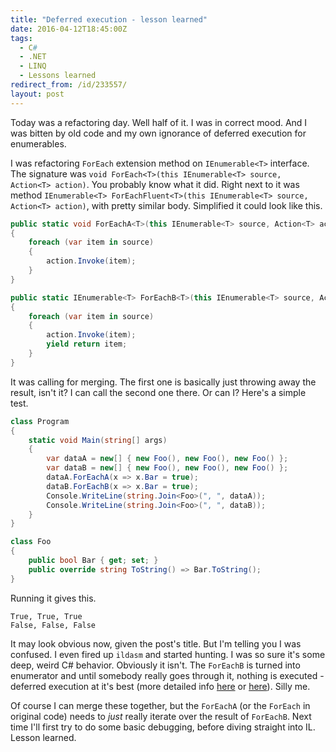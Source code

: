```yaml
---
title: "Deferred execution - lesson learned"
date: 2016-04-12T18:45:00Z
tags:
  - C#
  - .NET
  - LINQ
  - Lessons learned
redirect_from: /id/233557/
layout: post
---
```

Today was a refactoring day. Well half of it. I was in correct mood. And I was bitten by old code and my own ignorance of deferred execution for enumerables.

<!-- excerpt -->

I was refactoring `ForEach` extension method on `IEnumerable<T>` interface. The signature was `void ForEach<T>(this IEnumerable<T> source, Action<T> action)`. You probably know what it did. Right next to it was method `IEnumerable<T> ForEachFluent<T>(this IEnumerable<T> source, Action<T> action)`, with pretty similar body. Simplified it could look like this.

```csharp
public static void ForEachA<T>(this IEnumerable<T> source, Action<T> action)
{
    foreach (var item in source)
    {
        action.Invoke(item);
    }
}

public static IEnumerable<T> ForEachB<T>(this IEnumerable<T> source, Action<T> action)
{
    foreach (var item in source)
    {
        action.Invoke(item);
        yield return item;
    }
}
```

It was calling for merging. The first one is basically just throwing away the result, isn't it? I can call the second one there. Or can I? Here's a simple test.

```csharp
class Program
{
    static void Main(string[] args)
    {
        var dataA = new[] { new Foo(), new Foo(), new Foo() };
        var dataB = new[] { new Foo(), new Foo(), new Foo() };
        dataA.ForEachA(x => x.Bar = true);
        dataB.ForEachB(x => x.Bar = true);
        Console.WriteLine(string.Join<Foo>(", ", dataA));
        Console.WriteLine(string.Join<Foo>(", ", dataB));
    }
}

class Foo
{
    public bool Bar { get; set; }
    public override string ToString() => Bar.ToString();
}
```

Running it gives this.

```text
True, True, True
False, False, False
```

It may look obvious now, given the post's title. But I'm telling you I was confused. I even fired up `ildasm` and started hunting. I was so sure it's some deep, weird C# behavior. Obviously it isn't. The `ForEachB` is turned into enumerator and until somebody really goes through it, nothing is executed - deferred execution at it's best (more detailed info [here][1] or [here][2]). Silly me. 

Of course I can merge these together, but the `ForEachA` (or the `ForEach` in original code) needs to _just_ really iterate over the result of `ForEachB`. Next time I'll first try to do some basic debugging, before diving straight into IL. Lesson learned.

[1]: https://blogs.msdn.microsoft.com/charlie/2007/12/10/linq-and-deferred-execution/
[2]: https://msdn.microsoft.com/en-us/library/bb669162.aspx